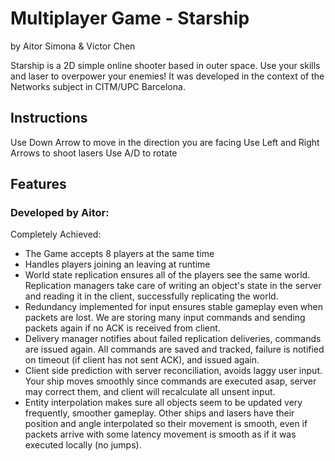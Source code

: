 # Multiplayer Game - Starship

by Aitor Simona & Victor Chen 

Starship is a 2D simple online shooter based in outer space. Use your skills and laser to 
overpower your enemies! It was developed in the context of the Networks subject in CITM/UPC Barcelona.

## Instructions

Use Down Arrow to move in the direction you are facing
Use Left and Right Arrows to shoot lasers
Use A/D to rotate

## Features

### Developed by Aitor:

Completely Achieved:

- The Game accepts 8 players at the same time
- Handles players joining an leaving at runtime
- World state replication ensures all of the players see the same world.
Replication managers take care of writing an object's state in the server and reading it in the client,
successfully replicating the world. 
- Redundancy implemented for input ensures stable gameplay even when packets are lost.
We are storing many input commands and sending packets again if no ACK is received from client.
- Delivery manager notifies about failed replication deliveries, commands are issued again.
All commands are saved and tracked, failure is notified on timeout (if client has not sent ACK), and issued
again. 
- Client side prediction with server reconciliation, avoids laggy user input.
Your ship moves smoothly since commands are executed asap, server may correct them, and client will recalculate 
all unsent input. 
- Entity interpolation makes sure all objects seem to be updated very frequently, smoother gameplay. Other
ships and lasers have their position and angle interpolated so their movement is smooth, even if packets arrive
with some latency movement is smooth as if it was executed locally (no jumps).

